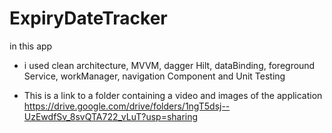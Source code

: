 # ExpiryDateTracker

in this app 
 - i used clean architecture, MVVM, dagger Hilt, dataBinding, foreground Service, workManager, navigation Component and Unit Testing

 - This is a link to a folder containing a video and images of the application
    https://drive.google.com/drive/folders/1ngT5dsj--UzEwdfSv_8svQTA722_vLuT?usp=sharing
